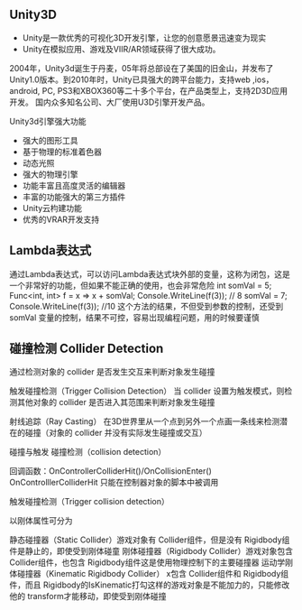 ## Unity3D
- Unity是一款优秀的可视化3D开发引擎，让您的创意愿景迅速变为现实
- Unity在模拟应用、游戏及ⅦR/AR领域获得了很大成功。

2004年，Unity3d诞生于丹麦，05年将总部设在了美国的旧金山，并发布了 Unity1.0版本。到2010年时，Unity已具强大的跨平台能力，支持web ,ios，android, PC, PS3和XBOX360等二十多个平台，在产品类型上，支持2D3D应用开发。
国内众多知名公司、大厂使用U3D引擎开发产品。

Unity3d引擎强大功能
- 强大的图形工具
- 基于物理的标准着色器
- 动态光照
- 强大的物理引擎
- 功能丰富且高度灵活的编辑器
- 丰富的功能强大的第三方插件
-  Unity云枃建功能
- 优秀的VRAR开发支持

## Lambda表达式
通过Lambda表达式，可以访问Lambda表达式块外部的变量，这称为闭包，这是一个非常好的功能，但如果不能正确的使用，也会非常危险
int somVal = 5;
    Func<int, int> f = x => x + somVal;
    Console.WriteLine(f(3)); // 8
    somVal = 7;
Console.WriteLine(f(3)); //10
这个方法的结果，不但受到参数的控制，还受到 somVal 变量的控制，结果不可控，容易岀现编程问题，用的时候要谨慎

## 碰撞检测 Collider Detection
通过检测对象的 collider 是否发生交互来判断对象发生碰撞

触发碰撞检测（Trigger Collision Detection）
当 collider 设置为触发模式，则检测其他对象的 collider 是否进入其范围来判断对象发生碰撞

射线追踪（Ray Casting）
在3D世界里从一个点到另外一个点画一条线来检测潜在的碰撞（对象的 collider 并没有实际发生碰撞或交互）

碰撞与触发
碰撞检测（collision detection）

回调函数：OnControllerColliderHit()/OnCollisionEnter()
OnControlllerColliderHit 只能在控制器对象的脚本中被调用

触发碰撞检测（Trigger collision detection）


以刚体属性可分为

静态碰撞器（Static Collider）游戏对象有 Collider组件，但是没有 Rigidbody组件是静止的，即使受到刚体碰童
刚体碰撞器（Rigidbody Collider）游戏对象包含 Collider组件，也包含 Rigidbody组件这是使用物理控制下的主要碰撞器
运动学刚体碰撞器（Kinematic Rigidbody Collider）
x包含 Collider组件和 Rigidbody组件，而且 Rigidbody的IsKinematic打勾这样的游戏对象是不能加力的，只能修改他的 transform才能移动，即使受到刚体碰撞

## 
